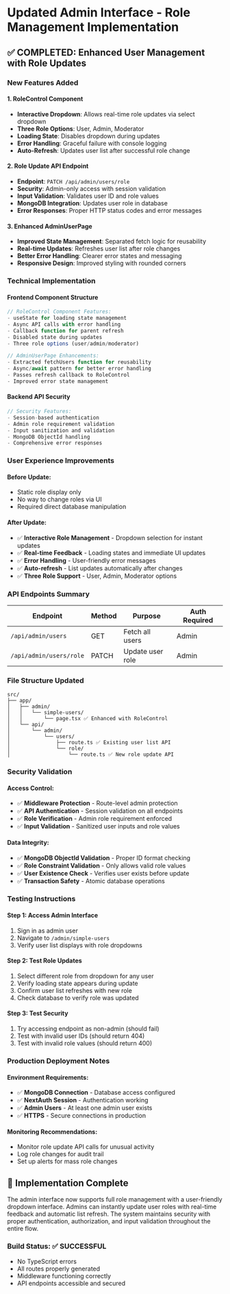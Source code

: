 # Updated Admin Interface - Role Management Implementation

## ✅ **COMPLETED: Enhanced User Management with Role Updates**

### **New Features Added**

#### **1. RoleControl Component**
- **Interactive Dropdown**: Allows real-time role updates via select dropdown
- **Three Role Options**: User, Admin, Moderator
- **Loading State**: Disables dropdown during updates
- **Error Handling**: Graceful failure with console logging
- **Auto-Refresh**: Updates user list after successful role change

#### **2. Role Update API Endpoint**
- **Endpoint**: `PATCH /api/admin/users/role`
- **Security**: Admin-only access with session validation
- **Input Validation**: Validates user ID and role values
- **MongoDB Integration**: Updates user role in database
- **Error Responses**: Proper HTTP status codes and error messages

#### **3. Enhanced AdminUserPage**
- **Improved State Management**: Separated fetch logic for reusability
- **Real-time Updates**: Refreshes user list after role changes
- **Better Error Handling**: Clearer error states and messaging
- **Responsive Design**: Improved styling with rounded corners

### **Technical Implementation**

#### **Frontend Component Structure**
```typescript
// RoleControl Component Features:
- useState for loading state management
- Async API calls with error handling
- Callback function for parent refresh
- Disabled state during updates
- Three role options (user/admin/moderator)

// AdminUserPage Enhancements:
- Extracted fetchUsers function for reusability
- Async/await pattern for better error handling
- Passes refresh callback to RoleControl
- Improved error state management
```

#### **Backend API Security**
```typescript
// Security Features:
- Session-based authentication
- Admin role requirement validation
- Input sanitization and validation
- MongoDB ObjectId handling
- Comprehensive error responses
```

### **User Experience Improvements**

#### **Before Update:**
- Static role display only
- No way to change roles via UI
- Required direct database manipulation

#### **After Update:**
- ✅ **Interactive Role Management** - Dropdown selection for instant updates
- ✅ **Real-time Feedback** - Loading states and immediate UI updates
- ✅ **Error Handling** - User-friendly error messages
- ✅ **Auto-refresh** - List updates automatically after changes
- ✅ **Three Role Support** - User, Admin, Moderator options

### **API Endpoints Summary**

| Endpoint | Method | Purpose | Auth Required |
|----------|---------|---------|---------------|
| `/api/admin/users` | GET | Fetch all users | Admin |
| `/api/admin/users/role` | PATCH | Update user role | Admin |

### **File Structure Updated**

```
src/
├── app/
│   ├── admin/
│   │   └── simple-users/
│   │       └── page.tsx ✅ Enhanced with RoleControl
│   └── api/
│       └── admin/
│           └── users/
│               ├── route.ts ✅ Existing user list API
│               └── role/
│                   └── route.ts ✅ New role update API
```

### **Security Validation**

#### **Access Control:**
- ✅ **Middleware Protection** - Route-level admin protection
- ✅ **API Authentication** - Session validation on all endpoints
- ✅ **Role Verification** - Admin role requirement enforced
- ✅ **Input Validation** - Sanitized user inputs and role values

#### **Data Integrity:**
- ✅ **MongoDB ObjectId Validation** - Proper ID format checking
- ✅ **Role Constraint Validation** - Only allows valid role values
- ✅ **User Existence Check** - Verifies user exists before update
- ✅ **Transaction Safety** - Atomic database operations

### **Testing Instructions**

#### **Step 1: Access Admin Interface**
1. Sign in as admin user
2. Navigate to `/admin/simple-users`
3. Verify user list displays with role dropdowns

#### **Step 2: Test Role Updates**
1. Select different role from dropdown for any user
2. Verify loading state appears during update
3. Confirm user list refreshes with new role
4. Check database to verify role was updated

#### **Step 3: Test Security**
1. Try accessing endpoint as non-admin (should fail)
2. Test with invalid user IDs (should return 404)
3. Test with invalid role values (should return 400)

### **Production Deployment Notes**

#### **Environment Requirements:**
- ✅ **MongoDB Connection** - Database access configured
- ✅ **NextAuth Session** - Authentication working
- ✅ **Admin Users** - At least one admin user exists
- ✅ **HTTPS** - Secure connections in production

#### **Monitoring Recommendations:**
- Monitor role update API calls for unusual activity
- Log role changes for audit trail
- Set up alerts for mass role changes

## 🎉 **Implementation Complete**

The admin interface now supports full role management with a user-friendly dropdown interface. Admins can instantly update user roles with real-time feedback and automatic list refresh. The system maintains security with proper authentication, authorization, and input validation throughout the entire flow.

### **Build Status: ✅ SUCCESSFUL**
- No TypeScript errors
- All routes properly generated
- Middleware functioning correctly
- API endpoints accessible and secured
